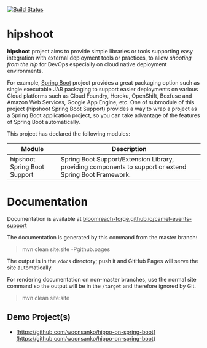 [![Build Status](https://travis-ci.org/bloomreach-forge/hipshoot.svg?branch=develop)](https://travis-ci.org/bloomreach-forge/hipshoot)

# hipshoot

**hipshoot** project aims to provide simple libraries or tools supporting easy integration with external deployment tools or practices, to allow *shooting from the hip* for DevOps especially on cloud native deployment environments.

For example, [Spring Boot](https://projects.spring.io/spring-boot/) project provides a great packaging option such as single executable JAR packaging to support easier deployments on various Cloud platforms such as Cloud Foundry, Heroku, OpenShift, Boxfuse and Amazon Web Services, Google App Engine, etc. One of submodule of this project (hipshoot Spring Boot Support) provides a way to wrap a project as a Spring Boot application project, so you can take advantage of the features of Spring Boot automatically.

This project has declared the following modules:

| Module | Description |
| ------ | ----------- |
| hipshoot Spring Boot Support | Spring Boot Support/Extension Library, providing components to support or extend Spring Boot Framework. |

# Documentation

Documentation is available at [bloomreach-forge.github.io/camel-events-support](https://bloomreach-forge.github.io/camel-events-support)

The documentation is generated by this command from the master branch:

 > mvn clean site:site -Pgithub.pages

The output is in the ```/docs``` directory; push it and GitHub Pages will serve the site automatically.

For rendering documentation on non-master branches, use the normal site command so the output will be in the ```/target```
and therefore ignored by Git.

 > mvn clean site:site


## Demo Project(s)

- [https://github.com/woonsanko/hippo-on-spring-boot](https://github.com/woonsanko/hippo-on-spring-boot)
